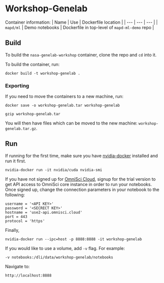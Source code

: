 # Workshop-Genelab

Container information:
| Name | Use | Dockerfile location |
| --- | --- | --- |
| `mapd/ml` | Demo notebooks | Dockerfile in top-level of `mapd-ml-demo` repo |

## Build

To build the `nasa-genelab-workshop` container, clone the repo and `cd` into it.

To build the container, run:

    docker build -t workshop-genelab .

### Exporting

If you need to move the containers to a new machine, run:

    docker save -o workshop-genelab.tar workshop-genelab

    gzip workshop-genelab.tar

You will then have files which can be moved to the new machine: `workshop-genelab.tar.gz`.

## Run

If running for the first time, make sure you have [nvidia-docker](https://github.com/NVIDIA/nvidia-docker) installed and run it first. 

	
    nvidia-docker run -it nvidia/cuda nvidia-smi


If you have not signed up for [OmniSci Cloud](https://www.omnisci.com/cloud/), signup for the trial version to get API access to OmniSci core instance in order to run your notebooks. Once signed up, change the connection parameters in your notebook to the following:

	username = '<API KEY>'
	password = '<SECRECT KEY>'
	hostname = 'use2-api.omnisci.cloud'
	port = 443
	protocol = 'https'

Finally,

	nvidia-docker run --ipc=host -p 8888:8888 -it workshop-genelab

If you would like to use a volume, add `-v` flag. For example:

	-v notebooks:/dli/data/workshop-genelab/notebooks

Navigate to:
	
	http://localhost:8888
